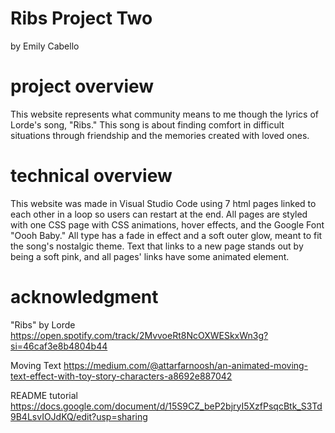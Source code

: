 # Ribs Project Two
by Emily Cabello

# project overview

This website represents what community means to me though the lyrics of Lorde's song, "Ribs." This song is about finding comfort in difficult situations through friendship and the memories created with loved ones. 


# technical overview

This website was made in Visual Studio Code using 7 html pages linked to each other in a loop so users can restart at the end. All pages are styled with one CSS page with CSS animations, hover effects, and the Google Font "Oooh Baby." All type has a fade in effect and a soft outer glow, meant to fit the song's nostalgic theme. Text that links to a new page stands out by being a soft pink, and all pages' links have some animated element. 



# acknowledgment

"Ribs" by Lorde https://open.spotify.com/track/2MvvoeRt8NcOXWESkxWn3g?si=46caf3e8b4804b44 

Moving Text https://medium.com/@attarfarnoosh/an-animated-moving-text-effect-with-toy-story-characters-a8692e887042 


README tutorial https://docs.google.com/document/d/15S9CZ_beP2bjryI5XzfPsqcBtk_S3Td9B4LsvIOJdKQ/edit?usp=sharing

